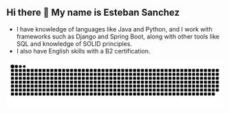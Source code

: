 ## Hi there 👋 My name is Esteban Sanchez

- I have knowledge of languages like Java and Python, and I work with frameworks such as Django and Spring Boot, along with other tools like SQL and knowledge of SOLID principles.  
- I also have English skills with a B2 certification.

![snake gif](https://github.com/EddSanchezz/EddSanchezz/blob/output/github-snake-dark.svg)

